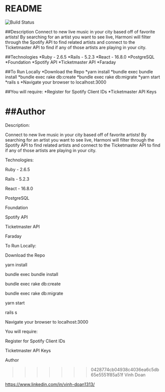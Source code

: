 # README

![Build Status](https://codeship.com/projects/7b68f8c0-2dba-0138-adac-4efad49979b2/status?branch=master)

##Description
Connect to new live music in your city based off of favorite artists! By searching for an artist you want to see live, Harmoni will filter through the Spotify API to find related artists and connect to the Ticketmaster API to find if any of those artists are playing in your city.

##Technologies
*Ruby - 2.6.5
*Rails - 5.2.3
*React - 16.8.0
*PostgreSQL
*Foundation
*Spotify API
*Ticketmaster API
*Faraday

##To Run Locally
*Download the Repo
*yarn install
*bundle exec bundle install
*bundle exec rake db:create
*bundle exec rake db:migrate
*yarn start
*rails s
*Navigate your browser to localhost:3000

##You will require:
*Register for Spotify Client IDs
*Ticketmaster API Keys

##Author
=======
Description:

Connect to new live music in your city based off of favorite artists! By searching for an artist you want to see live, Harmoni will filter through the Spotify API to find related artists and connect to the Ticketmaster API to find if any of those artists are playing in your city.




Technologies:

Ruby - 2.6.5

Rails - 5.2.3

React - 16.8.0

PostgreSQL

Foundation

Spotify API

Ticketmaster API

Faraday





To Run Locally:

Download the Repo

yarn install

bundle exec bundle install

bundle exec rake db:create

bundle exec rake db:migrate

yarn start

rails s

Navigate your browser to localhost:3000





You will require:

Register for Spotify Client IDs

Ticketmaster API Keys





Author

>>>>>>> 0428774cb04938c4036ea6c5db65e5551f85a51f
Vinh Doan

https://www.linkedin.com/in/vinh-doan1313/
